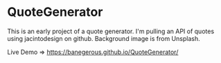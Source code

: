 ﻿# QuoteGenerator

This is an early project of a quote generator.
I'm pulling an API of quotes using jacintodesign on github.
Background image is from Unsplash.

Live Demo => https://banegerous.github.io/QuoteGenerator/
